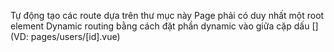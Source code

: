 Tự động tạo các route dựa trên thư mục này
Page phải có duy nhất một root element
Dynamic routing bằng cách đặt phần dynamic vào giữa cặp dấu [] (VD: pages/users/[id].vue)
